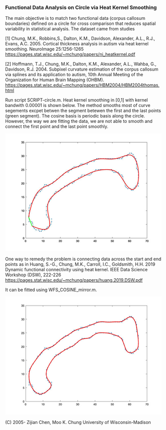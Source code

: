 ### Functional Data Analysis on Circle via Heat Kernel Smoothing

The main objective is to match two functional data (corpus callosum boundaries) defined on a circle for cross comparison that reduces spatial variability in statistical analysis. The dataset came from studies

[1] Chung, M.K., Robbins,S., Dalton, K.M., Davidson, Alexander, A.L., R.J., Evans, A.C. 2005. Cortical thickness analysis in autism via heat kernel 
smoothing. NeuroImage 25:1256-1265 https://pages.stat.wisc.edu/~mchung/papers/ni_heatkernel.pdf

[2] Hoffmann, T.J., Chung, M.K., Dalton, K.M., Alexander, A.L., Wahba, G., Davidson, R.J. 2004. Subpixel curvature estimation of the corpus callosum via splines and its application to autism, 10th Annual Meeting of the Organization for Human Brain Mapping (OHBM). https://pages.stat.wisc.edu/~mchung/papers/HBM2004/HBM2004thomas.html

Run script SCRIPT-circle.m. Heat kernel smoothing in [0,1] with kernel bandwith 0.00001 is shown below. The method smooths most of curve segements excpet betwen the segment betewen the first and the last points (green segment). The cosine basis is periodic basis along the circle. However, the way we are fitting the data, we are not able to smooth
and connect the first point and the last point smoothly.

![alt text](https://github.com/laplcebeltrami/circle/blob/main/CC.jpg?raw=true)

One way to remedy the problem is connecting data across the start and end points as in Huang, S.-G., Chung, M.K., Carroll, I.C., Goldsmith, H.H. 2019 Dynamic functional connectivity using heat kernel. IEEE Data Science Workshop (DSW), 222-226
https://pages.stat.wisc.edu/~mchung/papers/huang.2019.DSW.pdf

It can be fitted using WFS_COSINE_mirror.m. 

![alt text](https://github.com/laplcebeltrami/circle/blob/main/CC2.jpg?raw=true)

(C) 2005- Zijian Chen, Moo K. Chung
University of Wisconsin-Madison
